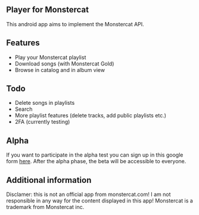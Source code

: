 ## Player for Monstercat

This android app aims to implement the Monstercat API.

## Features

 - Play your Monstercat playlist
 - Download songs (with Monstercat Gold)
 - Browse in catalog and in album view

## Todo

 - Delete songs in playlists
 - Search
 - More playlist features (delete tracks, add public playlists etc.)
 - 2FA (currently testing)

## Alpha

If you want to participate in the alpha test you can sign up in this google form [here](https://forms.gle/3XUywPuasvxHGYu16 "Google Forms").
After the alpha phase, the beta will be accessible to everyone.


## Additional information
Disclamer: this is not an official app from monstercat.com!
I am not responsible in any way for the content displayed in this app!
Monstercat is a trademark from Monstercat inc.

